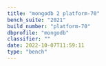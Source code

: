 ```yaml
---
title: "mongodb 2 platform-70"
bench_suite: "2021"
build_number: "platform-70"
dbprofile: "mongodb"
classifier: ""
date: 2022-10-07T11:59:11
type: "bench"
---
```

